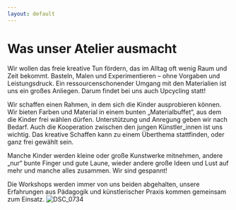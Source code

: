 ```yaml
---
layout: default
---
```



# Was unser Atelier ausmacht

Wir wollen das freie kreative Tun fördern, das im Alltag oft wenig Raum und Zeit bekommt. Basteln, Malen und Experimentieren – ohne Vorgaben und Leistungsdruck. 
Ein ressourcenschonender Umgang mit den Materialien ist uns ein großes Anliegen. Darum findet bei uns auch Upcycling statt!

Wir schaffen einen Rahmen, in dem sich die Kinder ausprobieren können. Wir bieten Farben und Material in einem bunten „Materialbuffet“, aus dem die Kinder frei wählen dürfen. Unterstützung und Anregung geben wir nach Bedarf. Auch die Kooperation zwischen den jungen Künstler_innen ist uns wichtig. Das kreative Schaffen kann zu einem Überthema stattfinden, oder ganz frei gewählt sein.

Manche Kinder werden kleine oder große Kunstwerke mitnehmen, andere „nur“ bunte Finger und gute Laune, wieder andere große Ideen und Lust auf mehr und manche alles zusammen. Wir sind gespannt!

Die Workshops werden immer von uns beiden abgehalten, unsere Erfahrungen aus Pädagogik und künstlerischer Praxis kommen gemeinsam zum Einsatz.
![DSC_0734](https://github.com/daskleineatelier/daskleineatelier.github.io/assets/3842031/dbe9fb27-d056-4f4d-9593-2bfcce745eb1)


